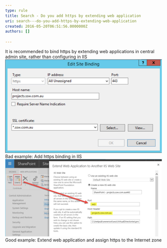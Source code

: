 ```yaml
---
type: rule
title: Search - Do you add https by extending web application
uri: search---do-you-add-https-by-extending-web-application
created: 2016-05-20T06:51:56.0000000Z
authors: []

---
```


It is recommended to bind https by extending web applications in central admin site, rather than configuring in IIS
 ![](configurationInIIS.jpg)Bad example: Add https binding in IIS![extendwebapplication.jpg](extendwebapplication.jpg)Good example: Extend web application and assign https to the Internet zone
